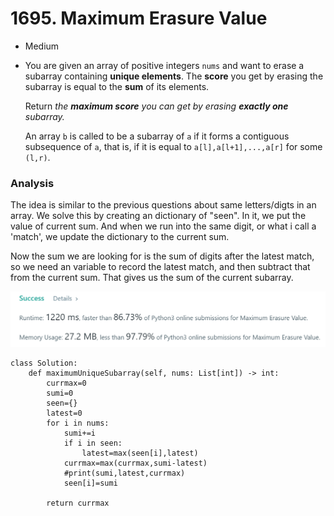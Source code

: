 # 1695. Maximum Erasure Value

* Medium
*   You are given an array of positive integers `nums` and want to erase a subarray containing **unique elements**. The **score** you get by erasing the subarray is equal to the **sum** of its elements.

    Return _the **maximum score** you can get by erasing **exactly one** subarray._

    An array `b` is called to be a subarray of `a` if it forms a contiguous subsequence of `a`, that is, if it is equal to `a[l],a[l+1],...,a[r]` for some `(l,r)`.

### Analysis&#x20;

The idea is similar to the previous questions about same letters/digts in an array. We solve this by creating an dictionary of "seen". In it, we put the value of current sum. And when we run into the same digit, or what i call a 'match', we update the dictionary to the current sum.&#x20;

Now the sum we are looking for is the sum of digits after the latest match, so we need an variable to record the latest match, and then subtract that from the current sum. That gives us the sum of the current subarray.&#x20;

![](<../../../.gitbook/assets/image (148).png>)

```
class Solution:
    def maximumUniqueSubarray(self, nums: List[int]) -> int:
        currmax=0
        sumi=0
        seen={}
        latest=0
        for i in nums:
            sumi+=i
            if i in seen:
                latest=max(seen[i],latest)
            currmax=max(currmax,sumi-latest)
            #print(sumi,latest,currmax)
            seen[i]=sumi

        return currmax  
```
